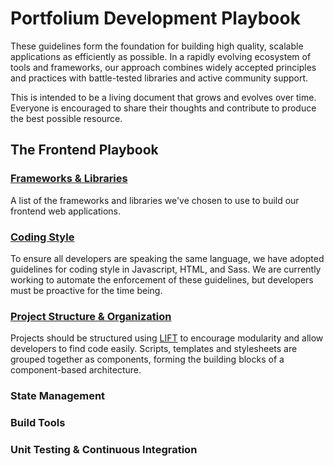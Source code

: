 # Portfolium Development Playbook

These guidelines form the foundation for building high quality, scalable applications as efficiently as possible. In a rapidly evolving ecosystem of tools and frameworks, our approach combines widely accepted principles and practices with battle-tested libraries and active community support.

This is intended to be a living document that grows and evolves over time. Everyone is encouraged to share their thoughts and contribute to produce the best possible resource.

## The Frontend Playbook

### [Frameworks & Libraries](https://github.com/portfolium/playbook/blob/master/docs/frontend/frameworks-libraries.md)

A list of the frameworks and libraries we've chosen to use to build our frontend web applications.

### [Coding Style](https://github.com/portfolium/playbook/blob/master/docs/frontend/coding-style.md)

To ensure all developers are speaking the same language, we have adopted guidelines for coding style in Javascript, HTML, and Sass. We are currently working to automate the enforcement of these guidelines, but developers must be proactive for the time being.

### [Project Structure & Organization](https://github.com/portfolium/playbook/blob/master/docs/frontend/project-structure-organization.md)

Projects should be structured using [LIFT](https://angular.io/styleguide#!#04-01) to encourage modularity and allow developers to find code easily. Scripts, templates and stylesheets are grouped together as components, forming the building blocks of a component-based architecture.

### State Management

### Build Tools

### Unit Testing & Continuous Integration
